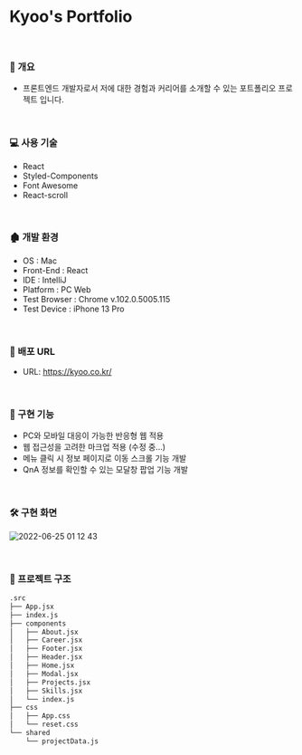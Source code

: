 # Kyoo's Portfolio

<br/>

### 📝 개요

+ 프론트엔드 개발자로서 저에 대한 경험과 커리어를 소개할 수 있는 포트폴리오 프로젝트 입니다.

<br/>

### 💻 사용 기술

+ React
+ Styled-Components
+ Font Awesome
+ React-scroll

<br/>

### 🏚 개발 환경

+ OS : Mac
+ Front-End : React
+ IDE : IntelliJ
+ Platform : PC Web
+ Test Browser : Chrome v.102.0.5005.115
+ Test Device : iPhone 13 Pro

<br/>

### 🔗 배포 URL

+ URL: https://kyoo.co.kr/

<br/>

### 💬 구현 기능

+ PC와 모바일 대응이 가능한 반응형 웹 적용
+ 웹 접근성을 고려한 마크업 적용 (수정 중...)
+ 메뉴 클릭 시 정보 페이지로 이동 스크롤 기능 개발
+ QnA 정보를 확인할 수 있는 모달창 팝업 기능 개발

<br/>

### 🛠 구현 화면
![2022-06-25 01 12 43](https://user-images.githubusercontent.com/77729264/176736422-a3d428f2-bf3c-4981-98cf-8e3a58f5e613.gif)


<br/>

### 📂 프로젝트 구조

```bash
.src
├── App.jsx
├── index.js
├── components
│   ├── About.jsx
│   ├── Career.jsx
│   ├── Footer.jsx
│   ├── Header.jsx
│   ├── Home.jsx
│   ├── Modal.jsx
│   ├── Projects.jsx
│   ├── Skills.jsx
│   └── index.js
├── css
│   ├── App.css
│   └── reset.css
└── shared
    └── projectData.js
```
